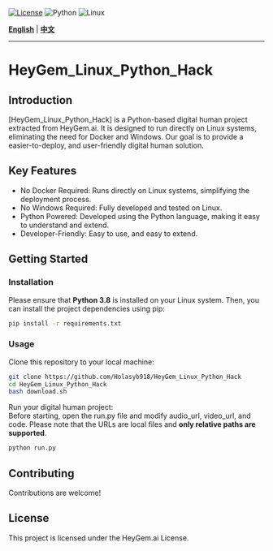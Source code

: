 
[![License](https://img.shields.io/badge/License-View%20License-blue.svg)](https://github.com/GuijiAI/HeyGem.ai/blob/main/LICENSE)
![Python](https://img.shields.io/badge/Python-3.8-blue.svg)
![Linux](https://img.shields.io/badge/OS-Linux-brightgreen.svg)

**[English](#english-version)** | **[中文](./README_zh.md)**

---

<a name="english-version"></a>

# HeyGem_Linux_Python_Hack

## Introduction

[HeyGem_Linux_Python_Hack] is a Python-based digital human project extracted from HeyGem.ai. It is designed to run directly on Linux systems, eliminating the need for Docker and Windows. Our goal is to provide a easier-to-deploy, and user-friendly digital human solution.

## Key Features

* No Docker Required: Runs directly on Linux systems, simplifying the deployment process.
* No Windows Required: Fully developed and tested on Linux.
* Python Powered: Developed using the Python language, making it easy to understand and extend.
* Developer-Friendly: Easy to use, and easy to extend.

## Getting Started

### Installation

Please ensure that **Python 3.8** is installed on your Linux system. Then, you can install the project dependencies using pip:

```bash
pip install -r requirements.txt
```

### Usage
Clone this repository to your local machine:
```bash
git clone https://github.com/Holasyb918/HeyGem_Linux_Python_Hack
cd HeyGem_Linux_Python_Hack
bash download.sh
```
Run your digital human project:  
Before starting, open the run.py file and modify audio_url, video_url, and code. Please note that the URLs are local files and **only relative paths are supported**.
```bash
python run.py 
```

## Contributing  
Contributions are welcome! 

## License
This project is licensed under the HeyGem.ai License.
